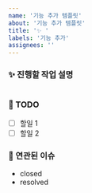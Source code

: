 ```yaml
---
name: '기능 추가 템플릿'
about: '기능 추가 템플릿'
title: '✨ '
labels: '기능 추가'
assignees: ''
---
```


### ✨ 진행할 작업 설명

<!-- 진행할 작업에 대해 간단하게 설명해주세염 -->

```markdown

```

### 🚀 TODO

<!-- 해당 작업을 수행하기 위해 해야 할 하위 태스크를 작성해주세염 -->

- [ ] 할일 1
- [ ] 할일 2

### 🐋 연관된 이슈

<!-- 연결된 이슈 정보를 작성해주세염 -->

- closed
- resolved